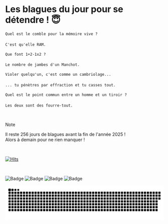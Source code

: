 
<h1>Les blagues du jour pour se détendre ! 😇</h1>

```diff
Quel est le comble pour la mémoire vive ?

C'est qu'elle RAM.
```

```diff
Que font 1+2-1x2 ?

Le nombre de jambes d'un Manchot.
```

```diff
Violer quelqu'un, c'est comme un cambriolage...

... tu pénètres par effraction et tu casses tout.
```

```diff
Quel est le point commun entre un homme et un tiroir ?

Les deux sont des fourre-tout.
```

<br/>

> [!NOTE]
> Il reste 256 jours de blagues avant la fin de l'année 2025 ! <br/>
> Alors à demain pour ne rien manquer !

<br/>


[![Hits](https://hits.seeyoufarm.com/api/count/incr/badge.svg?url=https%3A%2F%2Fgithub.com%2FClems02%2Fhit-counter&count_bg=%23003E80&title_bg=%235C9FE1&icon=powershell.svg&icon_color=%23FFFFFF&title=Visite&edge_flat=false)](https://hits.seeyoufarm.com)


<br/>


![Badge](https://img.shields.io/badge/Last%20updated%20on-white?style=for-the-badge&logo=clockify)   ![Badge](https://img.shields.io/badge/20/04-white?style=for-the-badge) ![Badge](https://img.shields.io/badge/at-white?style=for-the-badge) ![Badge](https://img.shields.io/badge/03:23-white?style=for-the-badge)


<p align="center">
 <img width="1000" src="assets/github-snake.svg" alt="snake"/>
</p>
